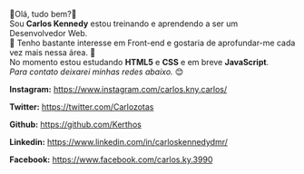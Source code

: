 

👋Olá, tudo bem?👋<br>
Sou <strong>Carlos Kennedy</strong> estou treinando e aprendendo a ser um Desenvolvedor Web. <br> 
👀 Tenho bastante interesse em Front-end e gostaria de aprofundar-me cada vez mais nessa área. 👀  <br>
No momento estou estudando <strong>HTML5</strong> e <strong>CSS</strong> e em breve <strong>JavaScript</strong>.<br>
<em>Para contato deixarei minhas redes abaixo.</em> &#x1F60A;

<strong>Instagram:</strong>
https://www.instagram.com/carlos.kny.carlos/ <br>

<strong>Twitter:</strong>
https://twitter.com/Carlozotas <br>

<strong>Github:</strong>
https://github.com/Kerthos <br>

<strong>Linkedin:</strong>
https://www.linkedin.com/in/carloskennedydmr/ <br>

<strong>Facebook:</strong>
https://www.facebook.com/carlos.ky.3990 


 
